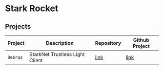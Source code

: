 # Stark Rocket

## Projects

| Project  | Description                     | Repository                                             | Github Project                                                  |
| -------- | ------------------------------- | ------------------------------------------------------ | --------------------------------------------------------------- |
| `Beerus` | StarkNet Trustless Light Client | [link](https://github.com/stark-rocket/beerus) | [link](https://github.com/orgs/stark-rocket/projects/1) |
